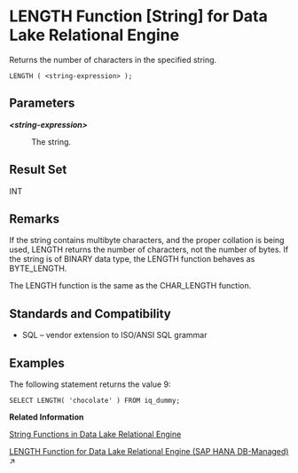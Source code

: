 <!-- loioa55ea65684f21015a60794ef54777c14 -->

# LENGTH Function \[String\] for Data Lake Relational Engine

Returns the number of characters in the specified string.



```
LENGTH ( <string-expression> );
```



<a name="loioa55ea65684f21015a60794ef54777c14__LENGTH_parm1"/>

## Parameters


<dl>
<dt><b>

*<string-expression\>*

</b></dt>
<dd>

The string.



</dd>
</dl>



<a name="loioa55ea65684f21015a60794ef54777c14__LENGTH_returns1"/>

## Result Set

INT



<a name="loioa55ea65684f21015a60794ef54777c14__LENGTH_remarks1"/>

## Remarks

If the string contains multibyte characters, and the proper collation is being used, LENGTH returns the number of characters, not the number of bytes. If the string is of BINARY data type, the LENGTH function behaves as BYTE\_LENGTH.

The LENGTH function is the same as the CHAR\_LENGTH function.



<a name="loioa55ea65684f21015a60794ef54777c14__LENGTH_standards1"/>

## Standards and Compatibility

-   SQL – vendor extension to ISO/ANSI SQL grammar



<a name="loioa55ea65684f21015a60794ef54777c14__LENGTH_example1"/>

## Examples

The following statement returns the value 9:

```
SELECT LENGTH( 'chocolate' ) FROM iq_dummy;
```

**Related Information**  


[String Functions in Data Lake Relational Engine](string-functions-in-data-lake-relational-engine-a52d1d9.md "String functions perform conversion, extraction, or manipulation operations on strings, or return information about strings.")

[LENGTH Function for Data Lake Relational Engine (SAP HANA DB-Managed)](https://help.sap.com/viewer/a898e08b84f21015969fa437e89860c8/2024_3_QRC/en-US/ae555cf86ee34fe887637dbcd64a33c3.html "Returns the number of characters in the specified string.") :arrow_upper_right:

